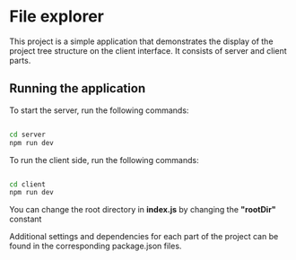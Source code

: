 # File explorer

This project is a simple application that demonstrates the display of the project tree structure on the client interface. It consists of server and client parts.

## Running the application

To start the server, run the following commands:

```bash

cd server
npm run dev

```

To run the client side, run the following commands:

```bash

cd client
npm run dev
```

You can change the root directory in <b>index.js</b> by changing the <b>"rootDir"</b> constant

Additional settings and dependencies for each part of the project can be found in the corresponding package.json files.
